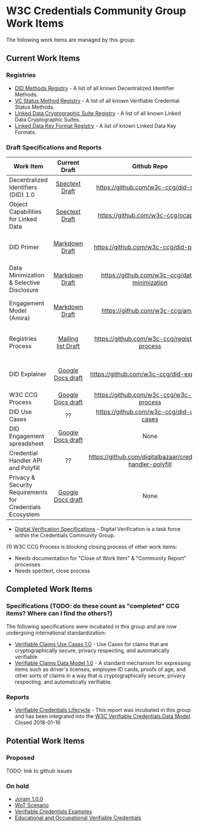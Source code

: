 # W3C Credentials Community Group Work Items

The following work items are managed by this group:

## Current Work Items 

### Registries

- [DID Methods Registry](https://w3c-ccg.github.io/did-method-registry) - A list of all known Decentralized Identifier Methods.
- [VC Status Method Registry](https://w3c-ccg.github.io/vc-status-registry) - A list of all known Verifiable Credential Status Methods.
- [Linked Data Cryptographic Suite Registry](https://w3c-ccg.github.io/ld-cryptosuite-registry/) - A list of all known Linked Data Cryptographic Suites.
- [Linked Data Key Format Registry](https://htmlpreview.github.io/?https://github.com/w3c-ccg/did-spec/blob/4eafb19e5c66b9d54e31d88460b89bdc00a07d80/ld-keys.html) - A list of known Linked Data Key Formats.

### Draft Specifications and Reports

| Work Item | Current Draft | Github Repo | Status | 
| --------- |:-------------:|:-----:|-----:|
| Decentralized Identifiers (DID) 1.0 | [Spectext Draft](https://w3c-ccg.github.io/did-spec/) | https://github.com/w3c-ccg/did-spec | Iterating | 
| Object Capabilities for Linked Data | [Spectext Draft](https://w3c-ccg.github.io/ocap-ld/) | https://github.com/w3c-ccg/ocap-ld | Iterating |
| DID Primer | [Markdown Draft](https://w3c-ccg.github.io/did-primer/) | https://github.com/w3c-ccg/did-primer | Needs spectext, close process |
| Data Minimization & Selective Disclosure | [Markdown Draft](https://github.com/w3c-ccg/data-minimization) | https://github.com/w3c-ccg/data-minimization | Needs spectext, close process |
| Engagement Model (Amira) | [Markdown Draft](https://github.com/WebOfTrustInfo/rwot5-boston/blob/master/final-documents/amira.md) | https://github.com/w3c-ccg/amira | Needs spectext, close process |
| Registries Process | [Mailing list Draft](https://lists.w3.org/Archives/Public/public-credentials/2017Dec/0020.html) | https://github.com/w3c-ccg/registries-process | Needs spectext, close process |
| DID Explainer | [Google Docs draft](https://docs.google.com/document/d/1JIWWs8YTWP83Hao5UXyrgpddYu9F0v8lGDUo0Usor10/edit) | https://github.com/w3c-ccg/did-explainer | Needs spectext, close process |
| W3C CCG Process | [Google Docs draft](https://docs.google.com/document/d/1vj811aUbs8GwZUNo-LIFBHafsz4rZTSnRtPv7RQaqNc/edit#) | https://github.com/w3c-ccg/w3c-ccg-process | BLOCKING OTHERS(1) |
| DID Use Cases | ?? | https://github.com/w3c-ccg/did-use-cases | UNKNOWN |
| DID Engagement spreadsheet | [Google Docs draft](https://docs.google.com/spreadsheets/d/1ZDHH1p4EBjxVqQJyO07gWOowhrsW2hrkRH2kgNzt0y0/edit#gid=1477995692) | None | UNKNOWN |
| Credential Handler API and Polyfill | ?? | https://github.com/digitalbazaar/credential-handler-polyfill | UNKNOWN |
| Privacy & Security Requirements for Credentials Ecosystem | [Google Docs draft](https://goo.gl/ZeyJUS) | None | UNKNOWN | 
- [Digital Verification Specifications](https://w3c-dvcg.github.io/) - Digital Verification is a task force within the Credentials Community Group.

(1) W3C CCG Process is blocking closing process of other work items:
   - Needs documentation for "Close of Work Item" & "Community Report" processes
   - Needs spectext, close process

## Completed Work Items 

### Specifications (TODO: do these count as "completed" CCG items? Where can I find the others?)

The following specifications were incubated in this group and are now undergoing international standardization:

- [Verifiable Claims Use Cases 1.0](https://w3c.github.io/vc-use-cases/) - Use Cases for claims that are cryptographically secure, privacy respecting, and automatically verifiable
- [Verifiable Claims Data Model 1.0](https://w3c.github.io/vc-data-model/) - A standard mechanism for expressing items such as driver's licenses, employee ID cards, proofs of age, and other sorts of claims in a way that is cryptographically secure, privacy respecting, and automatically verifiable.

### Reports

- [Verifiable Credentials Lifecycle](https://goo.gl/pBKL08) - This report was incubated in this group and has been integrated into the [W3C Verifiable Credentials Data Model](https://w3c.github.io/vc-data-model/). Closed 2018-01-16



## Potential Work Items

### Proposed

TODO: link to github issues

### On hold
- [Joram 1.0.0](http://bit.ly/joram100)
- [WoT Scenario](https://github.com/WebOfTrustInfo/rebooting-the-web-of-trust-fall2017/blob/master/topics-and-advance-readings/RWOT-User-Story.md)
- [Verifiable Credentials Examples](https://github.com/w3c-ccg/vc-examples)
- [Educational and Occupational Verifiable Credentials](https://github.com/w3c-ccg/edu_occ_verifiable_credentials)
